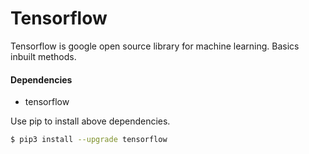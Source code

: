 # Tensorflow
Tensorflow is google open source library for machine learning. Basics inbuilt methods.
#### Dependencies
* tensorflow

Use pip to install above dependencies.
```sh
$ pip3 install --upgrade tensorflow
```
